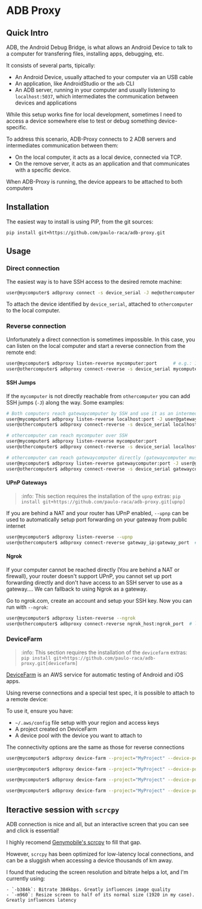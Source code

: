 # ADB Proxy


## Quick Intro

ADB, the Android Debug Bridge, is what allows an Android Device to talk to a computer for transfering files, installing apps, debugging, etc.

It consists of several parts, tipically:

- An Android Device, usually attached to your computer via an USB cable
- An application, like AndroidStudio or the `adb` CLI
- An ADB server, running in your computer and usually listening to `localhost:5037`, which intermediates the communication between devices and applications

While this setup works fine for local development, sometimes I need to access a device somewhere else to test or debug something device-specific.

To address this scenario, ADB-Proxy connects to 2 ADB servers and intermediates communication between them:

- On the local computer, it acts as a local device, connected via TCP.
- On the remove server, it acts as an application and that communicates with a specific device.

When ADB-Proxy is running, the device appears to be attached to both computers

## Installation

The easiest way to install is using PIP, from the git sources:

    pip install git+https://github.com/paulo-raca/adb-proxy.git

## Usage

### Direct connection

The easiest way is to have SSH access to the desired remote machine:

```bash
user@mycomputer$ adbproxy connect -s device_serial -J me@othercomputer
```

To attach the device identified by `device_serial`, attached to `othercomputer` to the local computer.

### Reverse connection

Unfortunately a direct connection is sometimes impossible. In this case, you can listen on the local
computer and start a reverse connection from the remote end:

```bash
user@mycomputer$ adbproxy listen-reverse mycomputer:port      # e.g.: 1.2.3.4:5678
user@othercomputer$ adbproxy connect-reverse -s device_serial mycomputer:port
```

#### SSH Jumps

If the `mycomputer` is not directly reachable from `othercomputer` you can add SSH jumps (`-J`) along the way. Some examples:

```bash
# Both computers reach gatewaycomputer by SSH and use it as an intermediary
user@mycomputer$ adbproxy listen-reverse localhost:port -J user@gatewaycomputer
user@othercomputer$ adbproxy connect-reverse -s device_serial localhost:port -J user@gatewaycomputer
```

```bash
# othercomputer can reach mycomputer over SSH
user@mycomputer$ adbproxy listen-reverse mycomputer:port
user@othercomputer$ adbproxy connect-reverse -s device_serial localhost:port -J user@mycomputer
```

```bash
# othercomputer can reach gatewaycomputer directly (gatewaycomputer must be configured with `GatewayPorts yes`)
user@mycomputer$ adbproxy listen-reverse gatewaycomputer:port -J user@gatewaycomputer
user@othercomputer$ adbproxy connect-reverse -s device_serial gatewaycomputer:port
```

#### UPnP Gateways

> :info: This section requires the installation of the `upnp` extras: `pip install git+https://github.com/paulo-raca/adb-proxy.git[upnp]`

If you are behind a NAT and your router has UPnP enabled, `--upnp` can be used to automatically setup port forwarding on your gateway from public internet

```bash
user@mycomputer$ adbproxy listen-reverse --upnp
user@othercomputer$ adbproxy connect-reverse gateway_ip:gateway_port  # listen-reverse shows the gateway IP and Port
```

#### Ngrok
If your computer cannot be reached directly (You are behind a NAT or firewall), your router doesn't support UPnP, you cannot set up port forwarding directly and
don't have access to an SSH server to use as a gateway.... We can fallback to using Ngrok as a gateway.

Go to ngrok.com, create an account and setup your SSH key. Now you can run with `--ngrok`:

```bash
user@mycomputer$ adbproxy listen-reverse --ngrok
user@othercomputer$ adbproxy connect-reverse ngrok_host:ngrok_port  # listen-reverse shows the Host and Port to use
```


### DeviceFarm

> :info: This section requires the installation of the `devicefarm` extras: `pip install git+https://github.com/paulo-raca/adb-proxy.git[devicefarm]`


[DeviceFarm](https://aws.amazon.com/pt/device-farm/) is an AWS service for automatic testing of Android and iOS apps.

Using reverse connections and a special test spec, it is possible to attach to a remote device:

To use it, ensure you have:

  - `~/.aws/config` file setup with your region and access keys
  - A project created on DeviceFarm
  - A device pool with the device you want to attach to

The connectivity options are the same as those for reverse connections

```bash
user@mycomputer$ adbproxy device-farm --project="MyProject" --device-pool="MyPool" my_ip:port  # Assuming my_ip is available externally
```

```bash
user@mycomputer$ adbproxy device-farm --project="MyProject" --device-pool="MyPool" gateway_ip:port -J user@gatewaycomputer  # Assuming gateway_ip is available externally
```

```bash
user@mycomputer$ adbproxy device-farm --project="MyProject" --device-pool="MyPool" --upnp  # Will automatically set port forwarding from a public ip
```

```bash
user@mycomputer$ adbproxy device-farm --project="MyProject" --device-pool="MyPool" --ngrok  # Will automatically use ngrok as  a gateway
```

## Iteractive session with `scrcpy`

ADB connection is nice and all, but an interactive screen that you can see and click is essential!

I highly recomend [Genymobile's scrcpy](https://github.com/Genymobile/scrcpy) to fill that gap.

However, `scrcpy` has been optimized for low-latency local connections, and can be a sluggish when accessing a device thousands of km away.

I found that reducing the screen resolution and bitrate helps a lot, and I'm currently using:

    - `-b384k`: Bitrate 384kbps. Greatly influences image quality
    - `-m960`: Resize screen to half of its normal size (1920 in my case). Greatly influences latency
